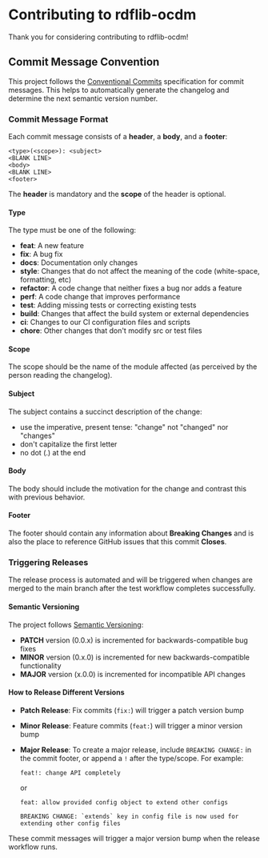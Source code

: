 # Contributing to rdflib-ocdm

Thank you for considering contributing to rdflib-ocdm!

## Commit Message Convention

This project follows the [Conventional Commits](https://www.conventionalcommits.org/) specification for commit messages. This helps to automatically generate the changelog and determine the next semantic version number.

### Commit Message Format

Each commit message consists of a **header**, a **body**, and a **footer**:

```
<type>(<scope>): <subject>
<BLANK LINE>
<body>
<BLANK LINE>
<footer>
```

The **header** is mandatory and the **scope** of the header is optional.

#### Type

The type must be one of the following:

- **feat**: A new feature
- **fix**: A bug fix
- **docs**: Documentation only changes
- **style**: Changes that do not affect the meaning of the code (white-space, formatting, etc)
- **refactor**: A code change that neither fixes a bug nor adds a feature
- **perf**: A code change that improves performance
- **test**: Adding missing tests or correcting existing tests
- **build**: Changes that affect the build system or external dependencies
- **ci**: Changes to our CI configuration files and scripts
- **chore**: Other changes that don't modify src or test files

#### Scope

The scope should be the name of the module affected (as perceived by the person reading the changelog).

#### Subject

The subject contains a succinct description of the change:

- use the imperative, present tense: "change" not "changed" nor "changes"
- don't capitalize the first letter
- no dot (.) at the end

#### Body

The body should include the motivation for the change and contrast this with previous behavior.

#### Footer

The footer should contain any information about **Breaking Changes** and is also the place to reference GitHub issues that this commit **Closes**.

### Triggering Releases

The release process is automated and will be triggered when changes are merged to the main branch after the test workflow completes successfully.

#### Semantic Versioning

The project follows [Semantic Versioning](https://semver.org/):

- **PATCH** version (0.0.x) is incremented for backwards-compatible bug fixes
- **MINOR** version (0.x.0) is incremented for new backwards-compatible functionality
- **MAJOR** version (x.0.0) is incremented for incompatible API changes

#### How to Release Different Versions

- **Patch Release**: Fix commits (`fix:`) will trigger a patch version bump
- **Minor Release**: Feature commits (`feat:`) will trigger a minor version bump
- **Major Release**: To create a major release, include `BREAKING CHANGE:` in the commit footer, or append a `!` after the type/scope. For example:

  ```
  feat!: change API completely
  ```

  or

  ```
  feat: allow provided config object to extend other configs

  BREAKING CHANGE: `extends` key in config file is now used for extending other config files
  ```

These commit messages will trigger a major version bump when the release workflow runs.
